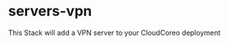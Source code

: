 servers-vpn
======================================================================
This Stack will add a VPN server to your CloudCoreo deployment